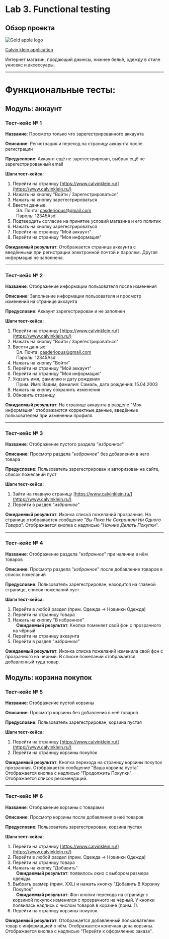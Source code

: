 # Lab 3. Functional testing

## Обзор проекта
![Gold apple logo](https://upload.wikimedia.org/wikipedia/commons/thumb/e/e2/CK_Calvin_Klein_logo.svg/616px-CK_Calvin_Klein_logo.svg.png)

[Calvin klein application](https://www.calvinklein.ru/)

Интернет магазин, продающий джинсы, нижнее бельё, одежду в стиле унисекс и аксессуары.

---

# Функциональные тесты:

## Модуль: аккаунт

### Тест-кейс № 1

**Название**: Просмотр только что зарегестрированного аккаунта

**Описание**: Регистрация и переход на страницу аккаунта после регистрации

**Предусловие**: Аккаунт ещё не зарегестрирован, выбран ещё не зарегестрированный email

**Шаги тест-кейса**: 
1. Перейти на страницу [https://www.calvinklein.ru/](https://www.calvinklein.ru/)
2. Нажать на кнопку "Войти / Зарегестрироваться"
3. Нажать на кнопку зарегестрироваться
4. Ввести данные: <br>
   &ensp; Эл. Почта: casderiopus@gmail.com <br>
   &ensp; Пароль: 12345Asd
5. Подтвердить согласие на принятие условий магазина и его политик
6. Нажать на кнопку зарегестрироваться
7. Перейти на страницу "Мой аккаунт"
8. Перейти на страницу "Моя информация"

**Ожидаемый результат**: 
Отображается страница аккаунта с введёнными при регистрации электронной почтой и паролем. 
Другая информация не заполнена.

---

### Тест-кейс № 2

**Название**: Отображение информации пользователя после изменения

**Описание**: Заполнение информации пользователя и просмотр изменений на странице аккаунта

**Предусловие**: Аккаунт зарегестрирован и не заполнен

**Шаги тест-кейса**:
1. Перейти на страницу [https://www.calvinklein.ru/](https://www.calvinklein.ru/)
2. Нажать на кнопку "Войти / Зарегестрироваться"
3. Ввести данные: <br>
   &ensp; Эл. Почта: casderiopus@gmail.com <br>
   &ensp; Пароль: 12345Asd
4. Нажать на кнопку "Войти"
5. Перейти на страницу "Мой аккаунт"
6. Перейти на страницу "Моя информация"
7. Указать имя, фамилию и дату рождения <br>
   &ensp; Прим. Имя: Вадим, фамилия: Самаль, дата рождения: 15.04.2003
8. Нажать на кнопку сохранить изменения
9. Обновить страницу

**Ожидаемый результат**: 
На странице аккаунта в разделе "Моя информация" отображаются корректные данные, введённые пользователем при изменении профиля.

---

### Тест-кейс № 3

**Название**: Отображение пустого раздела "*избранное*"

**Описание**: Просмотр раздела "*избранное*" без добавления в него товара

**Предусловие**: Пользователь зарегестрирован и авторизован на сайте, список пожеланий пуст

**Шаги тест-кейса**:
1. Зайти на главную страницу [https://www.calvinklein.ru/](https://www.calvinklein.ru/)
2. Перейти в раздел "*избранное*"

**Ожидаемый результат**: 
Иконка списка пожеланий прозрачная.
На странице отображается сообщение "*Вы Пока Не Сохранили Ни Одного Товара*".
Отображается кнопка с надписью "*Начние Делать Покупки*".

---

### Тест-кейс № 4

**Название**: Отображение раздела "*избранное*" при наличии в нём товаров

**Описание**: Просмотр раздела "*избранное*" после добавление товаров в список пожеланий

**Предусловие**: Пользователь зарегестрирован, находится на главной странице, список пожеланий пуст

**Шаги тест-кейса**:
1. Перейти в любой раздел (прим. Одежда -> Новинки Одежда)
2. Перейти на страницу товара
3. Нажать на кнопку "В избранное" <br>
   &ensp; **Ожидаемый результат**: Кнопка поменяет свой фон с прозрачного на чёрный
4. Перейти на страницу аккаунта
5. Перейти в раздел "*избранное*"

**Ожидаемый результат**:
Иконка списка пожеланий изменила свой фон с прозрачного на черный.
В списке пожеланий отображается добавленный туда товар.

## Модуль: корзина покупок

### Тест-кейс № 5

**Название**: Отображение пустой корзины

**Описание**: Просмотр корзины без добавления в неё товаров

**Предусловие**: Пользователь зарегестрирован, корзина пустая

**Шаги тест-кейса**:
1. Перейти на страницу [https://www.calvinklein.ru/](https://www.calvinklein.ru/)
2. Перейти на страницу корзины покупок

**Ожидаемый результат**: 
Кнопка перехода на страницу корзины покупок прозрачная.
Отображается сообщение "Ваша корзина пуста". 
Отображается кнопка с надписью "Продолжить Покупки".
Отображается список рекомендаций.

---

### Тест-кейс № 6

**Название**: Отображение корзины с товарами

**Описание**: Просмотр корзины после добавления в неё товаров

**Предусловие**: Пользователь зарегестрирован, корзина пустая

**Шаги тест-кейса**:
1. Перейти на страницу [https://www.calvinklein.ru/](https://www.calvinklein.ru/)
2. Перейти в любой раздел (прим. Одежда -> Новинки Одежда)
3. Перейти на страницу товара
4. Нажать на кнопку "Добавить" <br/>
   &ensp; **Ожидаемый результат**: появилось окно с выбором размера одежды.
5. Выбрать размер (прим. XXL) и нажать кнопку "Добавить В Корзину Покупок" <br>
&ensp; **Ожидаемый результат**: 
Фон кнопки перехода на страницу с корзиной покупок изменился с  прозрачного на чёрный.
У кнопки появилась надпись с числом товаров в корзине (прим. 1).
6. Перейти на страницу корзины покупок.

**Ожидаемый результат**:
Отображается добавленный пользователем товар с информацией о нём.
Отображается конечная цена корзины.
Отображается кнопка с надписью "Перейти к оформлению заказа".

